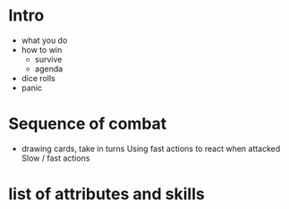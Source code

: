 # Intro
- what you do
- how to win 
   - survive
   - agenda
- dice rolls
- panic

# Sequence of combat 
- drawing cards, take in turns
Using fast actions to react when attacked
Slow / fast actions

# list of attributes and skills
